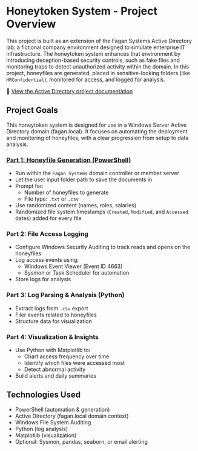 # Honeytoken System - Project Overview

This project is built as an extension of the Fagan Systems Active Directory lab: a fictional company environment designed to simulate enterprise IT infrastructure. The honeytoken system enhances that environment by introducing deception-based security controls, such as fake files and monitoring traps to detect unauthorized activity within the domain. In this project, honeyfiles are generated, placed in sensitive-looking folders (like `HRConfidential`), monitored for access, and logged for analysis.     

📂 [View the Active Directory project documentation](https://github.com/emilygfagan/active-directory/blob/main/README.md)      



## Project Goals

This honeytoken system is designed for use in a Windows Server Active Directory domain (fagan.local). It focuses on automating the deployment and monitoring of honeyfiles, with a clear progression from setup to data analysis.     


### [Part 1: Honeyfile Generation (PowerShell)](./honeyfile-generator/README.md)
- Run within the `Fagan Systems` domain controller or member server
- Let the user input folder path to save the documents in
- Prompt for:
  - Number of honeyfiles to generate
  - File type: `.txt` or `.csv`
- Use randomized content (names, roles, salaries)
- Randomized file system timestamps (`Created`, `Modified`, and `Accessed` dates) added for every file

 
### Part 2: File Access Logging
- Configure Windows Security Auditing to track reads and opens on the honeyfiles
- Log access events using:
  - Windows Event Viewer (Event ID 4663)
  - Sysmon or Task Scheduler for automation
- Store logs for analysis


### Part 3: Log Parsing & Analysis (Python)
- Extract logs from `.csv` export
- Filer events related to honeyfiles
- Structure data for visualization


### Part 4: Visualization & Insights
- Use Python with Matplotlib to:
  - Chart access frequency over time
  - Identify which files were accessed most
  - Detect abnormal activity
- Build alerts and daily summaries
 


## Technologies Used
- PowerShell (automation & generation)
- Active Directory (fagan.local domain context)
- Windows File System Auditing
- Python (log analysis)
- Matplotlib (visualization)
- Optional: Sysmon, pandas, seaborn, or email alerting
